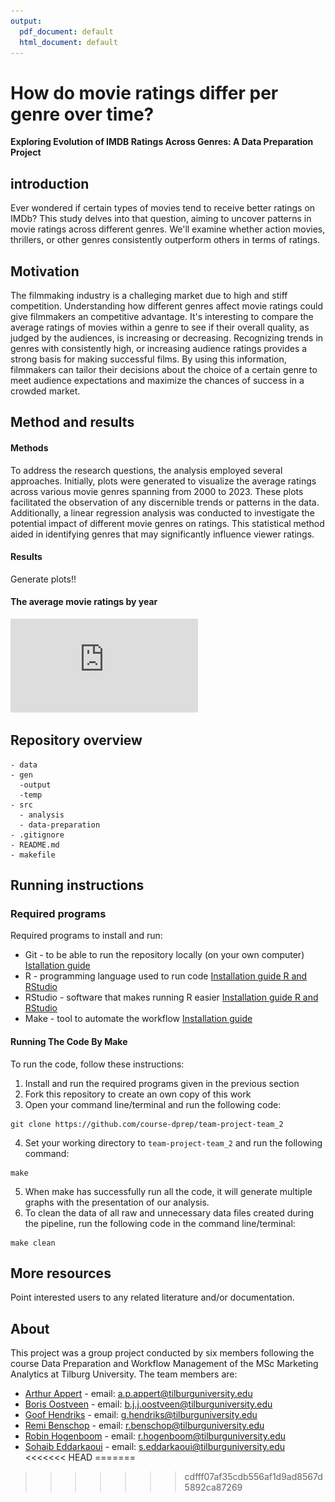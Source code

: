 ```yaml
---
output:
  pdf_document: default
  html_document: default
---
```

# How do movie ratings differ per genre over time?

__Exploring Evolution of IMDB Ratings Across Genres: A Data Preparation Project__

## introduction
Ever wondered if certain types of movies tend to receive better ratings on IMDb? This study delves into that question, aiming to uncover patterns in movie ratings across different genres. We'll examine whether action movies, thrillers, or other genres consistently outperform others in terms of ratings. 


## Motivation


The filmmaking industry is a challeging market due to high and stiff competition. Understanding how different genres affect movie ratings could give filmmakers an competitive advantage. It's interesting to compare the average ratings of movies within a genre to see if their overall quality, as judged by the audiences, is increasing or decreasing. Recognizing trends in genres with consistently high, or increasing audience ratings provides a strong basis for making successful films. By using this information, filmmakers can tailor their  decisions about the choice of a certain genre to meet audience expectations and maximize the chances of success in a crowded market. 


## Method and results
#### **Methods**
To address the research questions, the analysis employed several approaches. Initially, plots were generated to visualize the average ratings across various movie genres spanning from 2000 to 2023. These plots facilitated the observation of any discernible trends or patterns in the data. Additionally, a linear regression analysis was conducted to investigate the potential impact of different movie genres on ratings. This statistical method aided in identifying genres that may significantly influence viewer ratings.

#### **Results**
Generate plots!!

#### The average movie ratings by year
![The average movie ratings by year](https://github.com/course-dprep/team-project-team_2/blob/main/gen/output/average_ratings_per_yearplot.pdf) 


## Repository overview

```
- data
- gen
  -output
  -temp
- src
  - analysis    
  - data-preparation
- .gitignore
- README.md
- makefile

```

## Running instructions

### Required programs
Required programs to install and run: 

* Git - to be able to run the repository locally (on your own computer) [Istallation guide](https://tilburgsciencehub.com/topics/automation/version-control/start-git/git/)
* R - programming language used to run code [Installation guide R and RStudio](https://tilburgsciencehub.com/topics/computer-setup/software-installation/rstudio/r/)
* RStudio - software that makes running R easier [Installation guide R and RStudio](https://tilburgsciencehub.com/topics/computer-setup/software-installation/rstudio/r/)
* Make - tool to automate the workflow [Installation guide](https://tilburgsciencehub.com/topics/automation/automation-tools/makefiles/make])

#### **Running The Code By Make**
To run the code, follow these instructions:
1. Install and run the required programs given in the previous section
2. Fork this repository to create an own copy of this work
3. Open your command line/terminal and run the following code:
```
git clone https://github.com/course-dprep/team-project-team_2
```
4. Set your working directory to `team-project-team_2` and run the following command:
```
make
```
5. When make has successfully run all the code, it will generate multiple graphs with the presentation of our analysis. 
6. To clean the data of all raw and unnecessary data files created during the pipeline, run the following code in the command line/terminal: 
```
make clean
```


## More resources

Point interested users to any related literature and/or documentation.


## About

This project was a group project conducted by six members following the course Data Preparation and Workflow Management of the MSc Marketing Analytics at Tilburg University. The team members are:
- [Arthur Appert](https://github.com/Arth77) - email: a.p.appert@tilburguniversity.edu 
- [Boris Oostveen](https://github.com/OostveenBoris) - email: b.j.j.oostveen@tilburguniversity.edu
- [Goof Hendriks](https://github.com/GoofHendriks) - email: g.hendriks@tilburguniversity.edu
- [Remi Benschop](https://github.com/RemiBenschop) - email: r.benschop@tilburguniversity.edu
- [Robin Hogenboom](https://github.com/robinhogenboom) - email: r.hogenboom@tilburguniversity.edu
- [Sohaib Eddarkaoui](https://github.com/SohaibEd) - email: s.eddarkaoui@tilburguniversity.edu
<<<<<<< HEAD
=======

>>>>>>> cdfff07af35cdb556af1d9ad8567d5892ca87269
